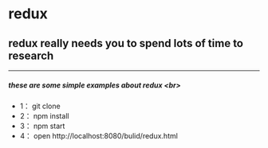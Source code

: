 # redux
redux really needs you to spend lots of time to research
-------------------------------
-------------------------------
##### these are some simple examples about redux \<br>
* 1： git clone 
* 2： npm install
* 3： npm start
* 4： open http://localhost:8080/bulid/redux.html
